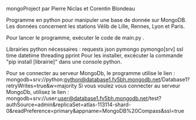 mongoProject par Pierre Niclas et Corentin Blondeau

Programme en python pour manipuler une base de donnée sur MongoDB.
Les données concernent les stations Vélib de Lille, Rennes, Lyon et Paris.

Pour lancer le programme, exécuter le code de main.py .

Librairies python nécessaires : 
requests
json
pymongo
pymongo[srv]
ssl
time
datetime
threading
pprint
Pour les installer, excécuter la commande "pip install [librairie]" dans une console python.

Pour se connecter au serveur MongoDb, le programme utilise le lien : mongodb+srv://python:python@database1.fv5bh.mongodb.net/Database1?retryWrites=true&w=majority
Si vous voulez vous connecter au serveur MongoDb, utilisez le lien : mongodb+srv://user:user@database1.fv5bh.mongodb.net/test?authSource=admin&replicaSet=atlas-113114-shard-0&readPreference=primary&appname=MongoDB%20Compass&ssl=true


